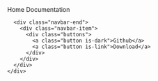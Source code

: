 <nav class="navbar">
  <div class="container">
    <div id="navMenu" class="navbar-menu">
      <div class="navbar-start">
        <a class="navbar-item"> Home </a>
        <a class="navbar-item"> Documentation </a>
      </div>

      <div class="navbar-end">
        <div class="navbar-item">
          <div class="buttons">
            <a class="button is-dark">Github</a>
            <a class="button is-link">Download</a>
          </div>
        </div>
      </div>
    </div>

  </div>
</nav>
